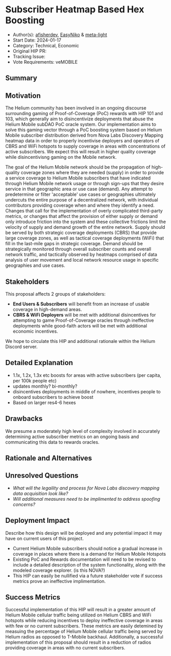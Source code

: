 # Subscriber Heatmap Based Hex Boosting

- Author(s): [afisherdev](https://github.com/afisherdev), [EasyNiko](https://github.com/EasyNiko) & [meta-light](https://github.com/meta-light) 
- Start Date: 2024-01-17
- Category: Technical, Economic
- Original HIP PR: <!-- leave this empty; maintainer will fill in ID of this pull request -->
- Tracking Issue: <!-- leave this empty; maintainer will create a discussion issue -->
- Vote Requirements: veMOBILE

## Summary
<!-- One paragraph explanation of the proposal. -->
<!-- Read the content requests in all sections before starting to write any section. -->

## Motivation
The Helium community has been involved in an ongoing discourse surrounding gaming of Proof-of-Coverage (PoC) rewards with HIP 101 and 103, which generally aim to disincentivize deployments that abuse the Helium Mobile subDAO PoC oracle system. Our implementation aims to solve this gaming vector through a PoC boosting system based on Helium Mobile subscriber distribution derived from Nova Labs Discovery Mapping heatmap data in order to properly incentivise deployers and operators of CBRS and WiFi hotspots to supply coverage in areas with concentrations of active subscribers. We expect this will result in higher quality coverage while disincentivisng gaming on the Mobile network. 

The goal of the Helium Mobile network should be the propagation of high-quality coverage zones where they are needed (supply) in order to provide a service coverage to Helium Mobile subscribers that have indicated through Helium Mobile network usage or through sign-ups that they desire service in that geographic area or use case (demand). Any attempt to predetermine or filter 'acceptable' use cases or geographies ultimately undercuts the entire purpose of a decentralized network, with individual contributors providing coverage when and where they identify a need. Changes that call for the implementation of overly complicated third-party metrics, or changes that affect the provision of either supply or demand only introduce friction into the system and these collective frictions limit the velocity of supply and demand growth of the entire network. Supply should be served by both strategic coverage deployments (CBRS) that provide large coverage zones, as well as tactical coverage deployments (WiFi) that fill in the last-mile gaps in strategic coverage. Demand should be strategically monitored through overall subscriber counts and overall network traffic, and tactically observed by heatmaps comprised of data analysis of user movement and local network resource usage in specific geographies and use cases. 


## Stakeholders
This proposal affects 2 groups of stakeholders:
- **End Users & Subscribers** will benefit from an increase of usable coverage in high-demand areas. 
- **CBRS & WiFi Deployers** will be met with additional disincentives for attempting to game Proof-of-Coverage oracles through ineffective deployments while good-faith actors will be met with additional economic incentives. 

We hope to circulate this HIP and additional rationale within the Helium Discord server. 

## Detailed Explanation
<!-- 
- Introduce and explain new concepts.
- It should be reasonably clear how the proposal would be implemented.
- Provide representative examples that show how this proposal would be commonly used.
- Corner cases should be dissected by example.
-->
- 1.1x, 1.2x, 1.3x etc boosts for areas with active subscribers (per capita, per 100k people etc)
- updates monthly? bi-monthly?
- disincentives deployments in middle of nowhere, incentives people to onboard subscribers to achieve boost
- Based on larger res4-6 hexes

## Drawbacks
We presume a moderately high level of complexity involved in accurately determining active subscriber metrics on an ongoing basis and communicating this data to rewards oracles. 

## Rationale and Alternatives
<!-- 
This is your chance to discuss your proposal in the context of the whole design space. This is
probably the most important section!
- Why is this design the best in the space of possible designs?
- What other designs have been considered and what is the rationale for not choosing them?
- What is the impact of not doing this?
-->

## Unresolved Questions
<!-- 
- What parts of the design do you expect to resolve through the HIP process before this gets merged?
- What parts of the design do you expect to resolve through the implementation of this feature?
- What related issues do you consider out of scope for this HIP that could be addressed in the
  future independently of the solution that comes out of this HIP?
- Are there dependencies, milestones, or dates that need to be met for this HIP to succeed?
-->
- _What will the legaility and process for Nova Labs discovery mapping data acquisition look like?_
- _Will additional measures need to be implimented to address spoofing concerns?_

## Deployment Impact
Describe how this design will be deployed and any potential impact it may have on current users of
this project.
<!-- 
- How will current users be impacted?
- How will existing documentation/knowledge base need to be supported? Any content to change at
  <http://docs.helium.com>?
- Is this backwards compatible? Can this HIP be undone?
  - If not, what is the procedure to migrate? 
-->
- Current Helium Mobile subscribers should notice a gradual increase in coverage in places where there is a demand for Helium Mobile Hotspots
- Existing PoC and Rewards documentation will need to be revised to include a detailed description of the system functionality, along with the modeled coverage explorer. (is this NOVA?)
- This HIP can easily be nullified via a future stakeholder vote if success metrics prove an ineffective implimentation. 

## Success Metrics
<!-- 
What metrics can be used to measure the success of this design? Are any new ETL reports needed to
measure the success?
- What should we measure to prove a performance increase?
- What should we measure to prove an improvement in stability?
- What should we measure to prove a reduction in complexity?
- What should we measure to prove an acceptance of this by its users?
-->
Successful implementation of this HIP will result in a greater amount of Helium Mobile cellular traffic being utilized on Helium CBRS and WiFi hotspots while reducing incentives to deploy ineffective coverage in areas with few or no current subscribers. These metrics are easily detemined by measuing the percentage of Helium Mobile cellular traffic being served by Helium radios as opposed to T-Mobile backhaul. Additionally, a successful implementation of this proposal should result in a reduction of radios providing coverage in areas with no current subscribers. 
